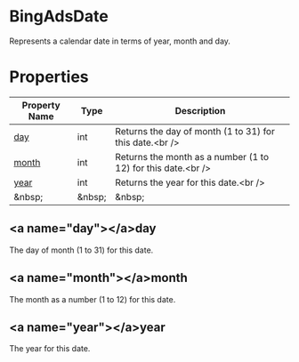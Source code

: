# BingAdsDate
Represents a calendar date in terms of year, month and day.

# Properties
|Property Name|Type|Description|
|-|-|-
[day](#day)|int|Returns the day of month (1 to 31) for this date.&lt;br /&gt;
[month](#month)|int|Returns the month as a number (1 to 12) for this date.&lt;br /&gt;
[year](#year)|int|Returns the year for this date.&lt;br /&gt;
&amp;nbsp;|&amp;nbsp;|&amp;nbsp;

## &lt;a name&#x3D;&quot;day&quot;&gt;&lt;/a&gt;day
The day of month (1 to 31) for this date.

## &lt;a name&#x3D;&quot;month&quot;&gt;&lt;/a&gt;month
The month as a number (1 to 12) for this date.

## &lt;a name&#x3D;&quot;year&quot;&gt;&lt;/a&gt;year
The year for this date.




